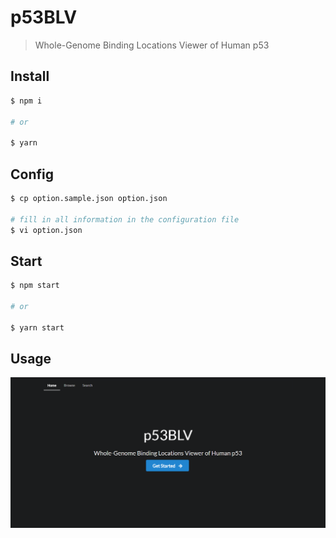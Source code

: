 # p53BLV

> Whole-Genome Binding Locations Viewer of Human p53

## Install

```bash
$ npm i

# or

$ yarn
```

## Config

```bash
$ cp option.sample.json option.json

# fill in all information in the configuration file
$ vi option.json
```

## Start

```bash
$ npm start

# or

$ yarn start
```

## Usage

![home](./snapshots/home.png)
